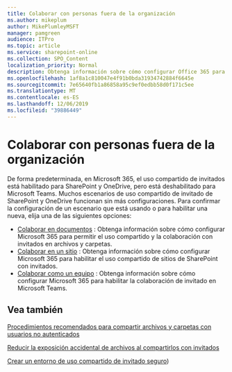 ```yaml
---
title: Colaborar con personas fuera de la organización
ms.author: mikeplum
author: MikePlumleyMSFT
manager: pamgreen
audience: ITPro
ms.topic: article
ms.service: sharepoint-online
ms.collection: SPO_Content
localization_priority: Normal
description: Obtenga información sobre cómo configurar Office 365 para la colaboración con usuarios invitados.
ms.openlocfilehash: 1af8a1c810047e4f91b0bda31934742884f6645e
ms.sourcegitcommit: 7e65640fb1a86858a95c9ef0edbb58d0f171c5ee
ms.translationtype: MT
ms.contentlocale: es-ES
ms.lasthandoff: 12/06/2019
ms.locfileid: "39886449"
---
```

# <a name="collaborating-with-people-outside-your-organization"></a>Colaborar con personas fuera de la organización

De forma predeterminada, en Microsoft 365, el uso compartido de invitados está habilitado para SharePoint y OneDrive, pero está deshabilitado para Microsoft Teams. Muchos escenarios de uso compartido de invitado de SharePoint y OneDrive funcionan sin más configuraciones. Para confirmar la configuración de un escenario que está usando o para habilitar una nueva, elija una de las siguientes opciones:

- [Colaborar en documentos](collaborate-on-documents.md) : Obtenga información sobre cómo configurar Microsoft 365 para permitir el uso compartido y la colaboración con invitados en archivos y carpetas.
- [Colaborar en un sitio](collaborate-in-a-site.md) : Obtenga información sobre cómo configurar Microsoft 365 para habilitar el uso compartido de sitios de SharePoint con invitados.
- [Colaborar como un equipo](collaborate-as-a-team.md) : Obtenga información sobre cómo configurar Microsoft 365 para habilitar la colaboración de invitado en Microsoft Teams.

## <a name="see-also"></a>Vea también

[Procedimientos recomendados para compartir archivos y carpetas con usuarios no autenticados](best-practices-anonymous-sharing.md)

[Reducir la exposición accidental de archivos al compartirlos con invitados](sharing-limit-accidental-exposure.md)

[Crear un entorno de uso compartido de invitado seguro](create-a-secure-guest-sharing-environment.md))
